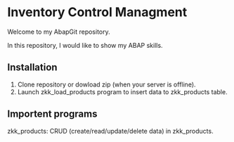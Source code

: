 # Inventory Control Managment

Welcome to my AbapGit repository.

In this repository, I would like to show my ABAP skills.

## Installation

1. Clone repository or dowload zip (when your server is offline).
2. Launch zkk_load_products program to insert data to zkk_products table. 

## Importent programs

zkk_products: CRUD (create/read/update/delete data) in zkk_products.
